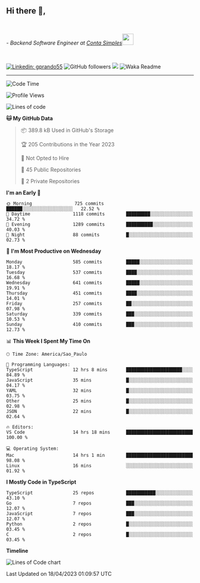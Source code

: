 <h2>Hi there  👋,</h2> </br>

<p><em>- Backend Software Engineer at <a href="https://contasimples.com">Conta Simples</a><img src="https://media.giphy.com/media/WUlplcMpOCEmTGBtBW/giphy.gif" width="30"> 
</em></p></br>


[![Linkedin: gprando55](https://img.shields.io/badge/-gprando55-blue?style=flat-square&logo=Linkedin&logoColor=white&link=https://www.linkedin.com/in/gprando55/)](https://www.linkedin.com/in/gprando55)
![GitHub followers](https://img.shields.io/github/followers/gprando55?label=Follow&style=social)
![](https://visitor-badge.glitch.me/badge?page_id=gprando55.gprando55)
![Waka Readme](https://github.com/gprando55/gprando55/workflows/Waka%20Readme/badge.svg)

---
<!--START_SECTION:waka-->
![Code Time](http://img.shields.io/badge/Code%20Time-2%2C329%20hrs%2046%20mins-blue)

![Profile Views](http://img.shields.io/badge/Profile%20Views-38-blue)

![Lines of code](https://img.shields.io/badge/From%20Hello%20World%20I%27ve%20Written-3.1%20million%20lines%20of%20code-blue)

**🐱 My GitHub Data** 

> 📦 389.8 kB Used in GitHub's Storage 
 > 
> 🏆 205 Contributions in the Year 2023
 > 
> 🚫 Not Opted to Hire
 > 
> 📜 45 Public Repositories 
 > 
> 🔑 2 Private Repositories 
 > 
**I'm an Early 🐤** 

```text
🌞 Morning                725 commits         ██████░░░░░░░░░░░░░░░░░░░   22.52 % 
🌆 Daytime                1118 commits        █████████░░░░░░░░░░░░░░░░   34.72 % 
🌃 Evening                1289 commits        ██████████░░░░░░░░░░░░░░░   40.03 % 
🌙 Night                  88 commits          █░░░░░░░░░░░░░░░░░░░░░░░░   02.73 % 
```
📅 **I'm Most Productive on Wednesday** 

```text
Monday                   585 commits         █████░░░░░░░░░░░░░░░░░░░░   18.17 % 
Tuesday                  537 commits         ████░░░░░░░░░░░░░░░░░░░░░   16.68 % 
Wednesday                641 commits         █████░░░░░░░░░░░░░░░░░░░░   19.91 % 
Thursday                 451 commits         ████░░░░░░░░░░░░░░░░░░░░░   14.01 % 
Friday                   257 commits         ██░░░░░░░░░░░░░░░░░░░░░░░   07.98 % 
Saturday                 339 commits         ███░░░░░░░░░░░░░░░░░░░░░░   10.53 % 
Sunday                   410 commits         ███░░░░░░░░░░░░░░░░░░░░░░   12.73 % 
```


📊 **This Week I Spent My Time On** 

```text
🕑︎ Time Zone: America/Sao_Paulo

💬 Programming Languages: 
TypeScript               12 hrs 8 mins       █████████████████████░░░░   84.89 % 
JavaScript               35 mins             █░░░░░░░░░░░░░░░░░░░░░░░░   04.17 % 
YAML                     32 mins             █░░░░░░░░░░░░░░░░░░░░░░░░   03.75 % 
Other                    25 mins             █░░░░░░░░░░░░░░░░░░░░░░░░   02.98 % 
JSON                     22 mins             █░░░░░░░░░░░░░░░░░░░░░░░░   02.64 % 

🔥 Editors: 
VS Code                  14 hrs 18 mins      █████████████████████████   100.00 % 

💻 Operating System: 
Mac                      14 hrs 1 min        █████████████████████████   98.08 % 
Linux                    16 mins             ░░░░░░░░░░░░░░░░░░░░░░░░░   01.92 % 
```

**I Mostly Code in TypeScript** 

```text
TypeScript               25 repos            ███████████░░░░░░░░░░░░░░   43.10 % 
Go                       7 repos             ███░░░░░░░░░░░░░░░░░░░░░░   12.07 % 
JavaScript               7 repos             ███░░░░░░░░░░░░░░░░░░░░░░   12.07 % 
Python                   2 repos             █░░░░░░░░░░░░░░░░░░░░░░░░   03.45 % 
C                        2 repos             █░░░░░░░░░░░░░░░░░░░░░░░░   03.45 % 
```



**Timeline**

![Lines of Code chart](https://raw.githubusercontent.com/prandogabriel/prandogabriel/master/assets/bar_graph.png)


 Last Updated on 18/04/2023 01:09:57 UTC
<!--END_SECTION:waka-->
